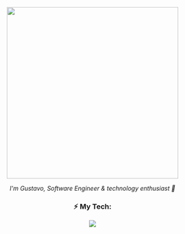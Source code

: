 <div align="center">
  <img src="https://media.giphy.com/media/Qo2dupDib32rkTY4hX/giphy.gif" width="400"/>
  
  *I'm Gustavo, Software Engineer & technology enthusiast :love_you_gesture:*
  

  ### 	:zap:  My Tech:
  
  <img src="https://skillicons.dev/icons?i=git,html,css,js,py&theme=light&perline=5"/>
</div>
